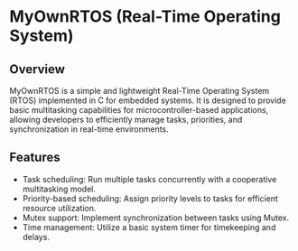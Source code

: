# MyOwnRTOS (Real-Time Operating System)

## Overview
MyOwnRTOS is a simple and lightweight Real-Time Operating System (RTOS) implemented in C for embedded systems. It is designed to provide basic multitasking capabilities for microcontroller-based applications, allowing developers to efficiently manage tasks, priorities, and synchronization in real-time environments.

## Features
* Task scheduling: Run multiple tasks concurrently with a cooperative multitasking model.
* Priority-based scheduling: Assign priority levels to tasks for efficient resource utilization.
* Mutex support: Implement synchronization between tasks using Mutex.
* Time management: Utilize a basic system timer for timekeeping and delays.